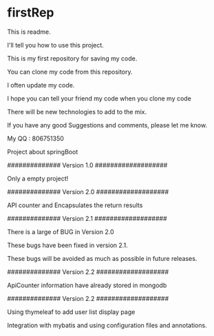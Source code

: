 # firstRep

<p>This is readme.</p>
<p>I'll tell you how to use this project.</p>
<p>This is my first repository for saving my code.</p>
<p>You can clone my code from this repository.</p>
<p>I often update my code.</p>
<p>I hope you can tell your friend  my code when you clone my code</p>
<p>There will be new technologies to add to the mix.</p>
<p>If you have any good Suggestions and comments, please let me know.</p>
<p>My QQ : 806751350</p>

<p>Project about springBoot</p>
<p>############## Version 1.0 ###################</p>
<p>Only a empty project!</p>
<p>############## Version 2.0 ###################</p>
<p>API counter and Encapsulates the return results</p>
<p>############## Version 2.1 ###################</p>
<p>There is a large of BUG in Version 2.0 </p>
<p>These bugs have been fixed in version 2.1.</p>
<p>These bugs will be avoided as much as possible in future releases.</p>
<p>############## Version 2.2 ###################</p>
<p>ApiCounter information have already stored in mongodb</p>
<p>############## Version 2.2 ###################</p>
<p>Using thymeleaf to add user list display page</p>
<p>Integration with mybatis and using configuration files and annotations.</p>


